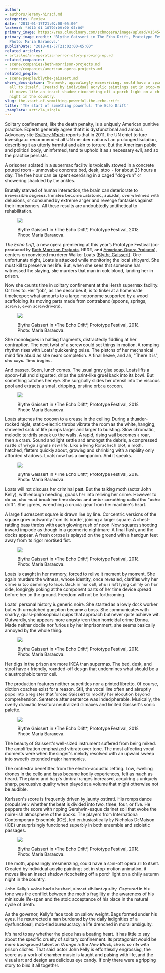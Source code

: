 ```yaml
---
author:
- authors/jeremy-hirsch.md
categories: Review
date: "2018-01-17T21:02:00-05:00"
lastmod: "2018-01-18T09:09:00-05:00"
primary_image: https://res.cloudinary.com/schmopera/image/upload/v1545409169/media/webhook-uploads/1516240460857/sq---Echo_Drift_Baranova-7020.jpg.jpg
primary_image_credit: 'Blythe Gaissert in The Echo Drift, Prototype Festival, 2018.
  Photo: Maria Baranova.'
publishDate: "2018-01-17T21:02:00-05:00"
related_articles:
- articles/an-operatic-horror-story-proving-up.md
related_companies:
- scene/companies/beth-morrison-projects.md
- scene/companies/american-opera-projects.md
related_people:
- scene/people/blythe-gaissert.md
short_description: The moth, appealingly mesmerizing, could have a spin-off opera
  all to itself. Created by individual acrylic paintings set in stop-motion animation,
  it moves like an insect shadow ricocheting off a porch light on a chilly autumn
  night in the country.
slug: the-start-of-something-powerful-the-echo-drift
title: 'The start of something powerful: The Echo Drift'
_template: article_single
---
```


Solitary confinement, like the death penalty, is a uniquely American punitive practice. Experts generally agree that it is dysfunctional and amoral. Advocacy site [*Solitary Watch*](http://solitarywatch.com/) reports that in 2011, the UN chief torture investigator recommended all UN member nations ban prolonged isolation, describing it as utterly harmful and akin to torture. But the American public and political body, uninformed, tend to uphold it as a necessary evil, and so the practice persists.

A prisoner isolated in a supermax facility is typically stowed in a concrete poured room - unmovable concrete bed, desk, stool - for about 23 hours a day. The free hour can be spent exercising in a caged "dog-run" or showering shackled by the ankles.

Brutally starved of human interaction, the brain can deteriorate to irreversible degrees. Inmates become catatonic, suicidal, overwhelmed with delusions, or consumed by extreme anger and revenge fantasies against their imprisoners. All these results are undoubtedly antithetical to rehabilitation.

<figure data-type="image">

![](https://res.cloudinary.com/schmopera/image/upload/v1545409169/media/webhook-uploads/1516240514253/Echo_Drift_Baranova-7174.jpg.jpg)

<figcaption>Blythe Gaissert in *The Echo Drift*, Prototype Festival, 2018. Photo: Maria Baranova.</figcaption>
</figure>

*The Echo Drift*, a new opera premiering at this year's Prototype Festival (co-produced by [Beth Morrison Projects](/scene/companies/beth-morrison-projects/), HERE, and [American Opera Projects](/american-opera-projects-youre-seeing-the-opera-in-microcosm/)), centers on convicted murderer Walker Loats ([Blythe Gaissert](/scene/people/blythe-gaissert/)). One unfortunate night, Loats is attacked while monitoring the local shipyard. She must kill to preserve her life. But, when she sees that someone has witnessed the slaying, she murders that man in cold blood, landing her in prison.

Now she counts time in solitary confinement at the Hersh supermax facility. Or tries to. Her "job", as she describes it, is to tinker at a homemade timekeeper; what amounts to a large metronome supported by a wood scaffolding, its moving parts made from contraband (spoons, springs, screws, even screwdrivers).

<figure data-type="image">

![](https://res.cloudinary.com/schmopera/image/upload/v1545409169/media/webhook-uploads/1516240487654/Echo_Drift_Baranova-2786.jpg.jpg)

<figcaption>Blythe Gaissert in *The Echo Drift*, Prototype Festival, 2018. Photo: Maria Baranova.</figcaption>
</figure>

She monologues in halting fragments, distractedly fiddling at her contraption. The next twist of a screw could set things in motion. A romping rhythm rises with Loats' quickening pulse. The pistons of her mechanical mind fire aloud as she nears completion. A final heave, and ah, "There it is", she says. Time begins.

And passes. Soon, lunch comes. The usual gray glue soup. Loats lifts a spoon-full and disgusted, drips the paint-like gruel back into its bowl. But something catches her eye. She surgically slides her utensil into the viscous pool and extracts a small, dripping, pristine orb: a cocoon.

<figure data-type="image">

![](https://res.cloudinary.com/schmopera/image/upload/v1545409169/media/webhook-uploads/1516240559097/Echo_Drift_Baranova-6780.jpg.jpg)

<figcaption>Blythe Gaissert in *The Echo Drift*, Prototype Festival, 2018. Photo: Maria Baranova.</figcaption>
</figure>

Loats attaches the cocoon to a crease in the ceiling. During a thunder-rocked night, static-electric throbs vibrate the room as the white, hanging, shriveled sack of life pumps larger and larger to bursting. Slow chromatic, melodic tendrils sneak up the walls. A rapid, rising wail becomes a roar, then a crash. Sound and light settle and amongst the debris, a compressed rustle of wings signals new life. Like a living Rorschach blot, a moth, hatched, flutters quickly about, growing and shrinking with a rapidity only afforded shadows. Loats now has a companion. And it speaks.

<figure data-type="image">

![](https://res.cloudinary.com/schmopera/image/upload/v1545409169/media/webhook-uploads/1516240584184/Echo_Drift_Baranova-7358.jpg.jpg)

<figcaption>Blythe Gaissert in *The Echo Drift*, Prototype Festival, 2018. Photo: Maria Baranova.</figcaption>
</figure>

Loats will not discuss her criminal past. But the talking moth (actor John Kelly), with enough needling, goads her into reliving her crime. However to do so, she must break her time device and enter something called the "echo drift". She agrees, wrenching a crucial gear from her machine's heart.

A large fluorescent square is drawn line by line. Concentric versions of the square grow outwardly from its border, joining a larger square. A chest-rattling bass throbs with each glowing rush of neon. Now squares shooting inward implode as though in a geometric nightmare. A final flash, and the docks appear. A fresh corpse is splayed on the ground with a handgun feet away from its rigor mortised fist.

<figure data-type="image">

![](https://res.cloudinary.com/schmopera/image/upload/v1545409169/media/webhook-uploads/1516240575027/Echo_Drift_Baranova-7037.jpg.jpg)

<figcaption>Blythe Gaissert in *The Echo Drift*, Prototype Festival, 2018. Photo: Maria Baranova.</figcaption>
</figure>

Loats is caught in her memory, forced to relive it moment by moment. She again murders the witness, whose identity, once revealed, clarifies why her crime is too damning to face. Back in her cell, she is left lying calmly on her side, longingly poking at the component parts of her time device spread before her on the ground. Freedom will not be forthcoming.

Loats' personal history is generic noire. She started as a lowly dock worker but with unmatched gumption became a boss. She communicates with snarky, quasi-philosophical quips that approach but never quite achieve wit. Outwardly, she appears more angsty teen than homicidal crime Donna. Made neither docile nor furious by her imprisonment, she seems basically annoyed by the whole thing.

<figure data-type="image">

![](https://res.cloudinary.com/schmopera/image/upload/v1545409169/media/webhook-uploads/1516240610416/Echo_Drift_Baranova-3189.jpg.jpg)

<figcaption>Blythe Gaissert in *The Echo Drift*, Prototype Festival, 2018. Photo: Maria Baranova.</figcaption>
</figure>

Her digs in the prison are more IKEA than supermax. The bed, desk, and stool have a friendly, rounded-off design that undermines what should be a claustrophobic terror cell.

The production features neither supertitles nor a printed libretto. Of course, diction coaches exist for a reason. Still, the vocal line often and abruptly pops into a register that forces Gaissert to modify her elocution beyond comprehension. Sentence after sentence was indecipherable. Musically, the overly dramatic tessitura neutralized climaxes and limited Gaissert's sonic palette.

<figure data-type="image">

![](https://res.cloudinary.com/schmopera/image/upload/v1545409169/media/webhook-uploads/1516240647350/Echo_Drift_Baranova-7076.jpg.jpg)

<figcaption>Blythe Gaissert in *The Echo Drift*, Prototype Festival, 2018. Photo: Maria Baranova.</figcaption>
</figure>

The beauty of Gaissert's well-sized instrument suffered from being miked. The amplification emphasized vibrato over tone. The most affecting vocal moments were when the singer's melody resolved with an upward sweep into sweetly extended major harmonies.

The orchestra benefitted from the electro-acoustic setting. Low, swelling drones in the cello and bass became bodily experiences, felt as much as heard. The piano and harp's timbral ranges increased, acquiring a uniquely sharp, percussive quality when played at a volume that might otherwise not be audible.

Karlsson's score is frequently driven by jaunty ostinati. His romps dance propulsively whether the beat is divided into two, three, four, or five. He peppers the score with ripping Gershwin-esque clarinet soli that evoke the noire-ish atmosphere of the docks. The players from International Contemporary Ensemble (ICE), led enthusiastically by Nicholas DeMaison (ICE) unsurprisingly functioned superbly in both ensemble and soloistic passages.

<figure data-type="image">

![](https://res.cloudinary.com/schmopera/image/upload/v1545409169/media/webhook-uploads/1516240666003/Echo_Drift_Baranova-6965.jpg.jpg)

<figcaption>Blythe Gaissert in *The Echo Drift*, Prototype Festival, 2018. Photo: Maria Baranova.</figcaption>
</figure>

The moth, appealingly mesmerizing, could have a spin-off opera all to itself. Created by individual acrylic paintings set in stop-motion animation, it moves like an insect shadow ricocheting off a porch light on a chilly autumn night in the country.

John Kelly's voice had a hushed, almost sibilant quality. Captured in his tone was the conflict between the moth's fragility at the awareness of his miniscule life-span and the stoic acceptance of his place in the natural cycle of death.

As the governor, Kelly's face took on sallow weight. Bags formed under his eyes. He resurrected a man burdened by the daily indignities of a dysfunctional, mob-tied bureaucracy; a life drenched in moral ambiguity.

It's hard to say whether the piece has a beating heart. It has little to say about the specific cruelty of solitary confinement. Its protagonist would be mere background talent on *Orange is the New Black*, she is so rife with prison clichés. That said, actor John Kelly is effortlessly engrossing, the score as a work of chamber music is taught and pulsing with life, and the visual art and design are delicious eye candy. If only there were a gripping story to bind it all together.
